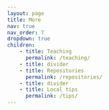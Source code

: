 ```yaml
---
layout: page
title: More
nav: true
nav_order: 7
dropdown: true
children: 
    - title: Teaching
      permalink: /teaching/
    - title: divider
    - title: Repositories
      permalink: /repositories/
    - title: divider
    - title: Local tips
      permalink: /tips/
---
```

